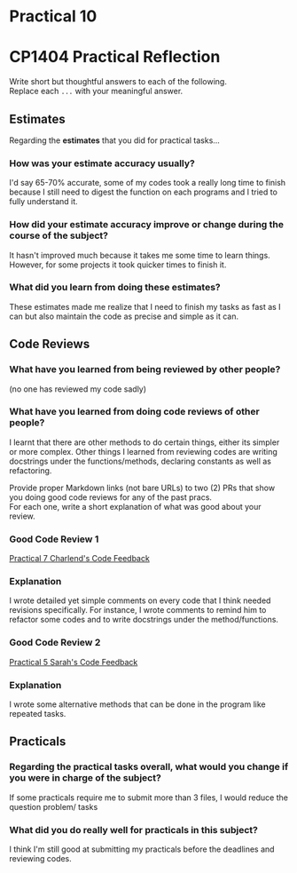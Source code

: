 # Practical 10
# CP1404 Practical Reflection

Write short but thoughtful answers to each of the following.  
Replace each `...` with your meaningful answer.

## Estimates

Regarding the **estimates** that you did for practical tasks...

### How was your estimate accuracy usually?

I'd say 65-70% accurate, some of my codes took a really long time to finish because 
I still need to digest the function on each programs and I tried to fully understand it. 

### How did your estimate accuracy improve or change during the course of the subject?

It hasn't improved much because it takes me some time to learn things.
However, for some projects it took quicker times to finish it.

### What did you learn from doing these estimates?

These estimates made me realize that I need to finish my tasks as fast as I can but 
also maintain the code as precise and simple as it can.

## Code Reviews

### What have you learned from being reviewed by other people?

(no one has reviewed my code sadly)

### What have you learned from doing code reviews of other people?

I learnt that there are other methods to do certain things, either its simpler or more complex. 
Other things I learned from reviewing codes are writing docstrings under the functions/methods,
declaring constants as well as refactoring.


Provide proper Markdown links (not bare URLs) to two (2) PRs that show you doing good code reviews for any of the past
pracs.  
For each one, write a short explanation of what was good about your review.

### Good Code Review 1

[Practical 7 Charlend's Code Feedback](https://github.com/Charlend23/cp1404practicals/pull/3#pullrequestreview-2717701560)

### Explanation

I wrote detailed yet simple comments on every code that I think needed revisions specifically. For instance,
I wrote comments to remind him to refactor some codes and to write docstrings under the method/functions.

### Good Code Review 2

[Practical 5 Sarah's Code Feedback](https://github.com/sarahaliyah/cp1404practicals/pull/1/files)

### Explanation

I wrote some alternative methods that can be done in the program like repeated tasks.

## Practicals

### Regarding the **practical tasks** overall, what would you change if you were in charge of the subject?

If some practicals require me to submit more than 3 files, I would reduce the question problem/ tasks

### What did you do really well for practicals in this subject?

I think I'm still good at submitting my practicals before the deadlines and reviewing codes. 